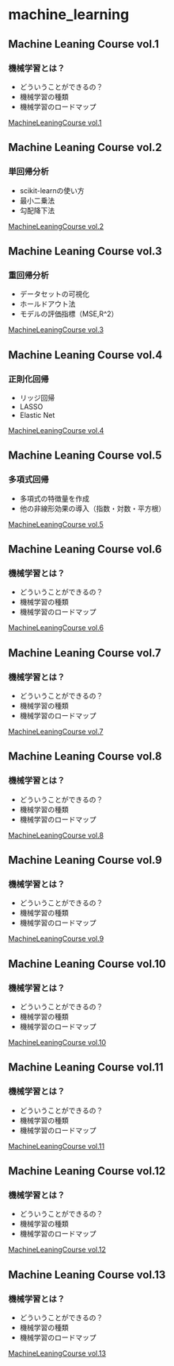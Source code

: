# machine_learning

## Machine Leaning Course vol.1
### 機械学習とは？
- どういうことができるの？
- 機械学習の種類
- 機械学習のロードマップ

[MachineLeaningCourse vol.1](https://github.com/tsuruchan/machine_learning/blob/master/MachineLeaningCourse%20vol.1.ipynb)

## Machine Leaning Course vol.2
### 単回帰分析
- scikit-learnの使い方
- 最小二乗法
- 勾配降下法

[MachineLeaningCourse vol.2](https://github.com/tsuruchan/machine_learning/blob/master/MachineLeaningCourse%20vol.2.ipynb)


## Machine Leaning Course vol.3
### 重回帰分析
- データセットの可視化
- ホールドアウト法
- モデルの評価指標（MSE,R^2）

[MachineLeaningCourse vol.3](https://github.com/tsuruchan/machine_learning/blob/master/MachineLeaningCourse%20vol.3.ipynb)

## Machine Leaning Course vol.4
### 正則化回帰
- リッジ回帰
- LASSO
- Elastic Net

[MachineLeaningCourse vol.4](https://github.com/tsuruchan/machine_learning/blob/master/MachineLeaningCourse%20vol.4.ipynb)

## Machine Leaning Course vol.5
### 多項式回帰
- 多項式の特徴量を作成
- 他の非線形効果の導入（指数・対数・平方根）

[MachineLeaningCourse vol.5](https://github.com/tsuruchan/machine_learning/blob/master/MachineLeaningCourse%20vol.5.ipynb)


## Machine Leaning Course vol.6
### 機械学習とは？
- どういうことができるの？
- 機械学習の種類
- 機械学習のロードマップ

[MachineLeaningCourse vol.6](https://github.com/tsuruchan/machine_learning/blob/master/MachineLeaningCourse%20vol.6.ipynb)


## Machine Leaning Course vol.7
### 機械学習とは？
- どういうことができるの？
- 機械学習の種類
- 機械学習のロードマップ

[MachineLeaningCourse vol.7](https://github.com/tsuruchan/machine_learning/blob/master/MachineLeaningCourse%20vol.7.ipynb)


## Machine Leaning Course vol.8
### 機械学習とは？
- どういうことができるの？
- 機械学習の種類
- 機械学習のロードマップ

[MachineLeaningCourse vol.8](https://github.com/tsuruchan/machine_learning/blob/master/MachineLeaningCourse%20vol.8.ipynb)


## Machine Leaning Course vol.9
### 機械学習とは？
- どういうことができるの？
- 機械学習の種類
- 機械学習のロードマップ

[MachineLeaningCourse vol.9](https://github.com/tsuruchan/machine_learning/blob/master/MachineLeaningCourse%20vol.9.ipynb)


## Machine Leaning Course vol.10
### 機械学習とは？
- どういうことができるの？
- 機械学習の種類
- 機械学習のロードマップ

[MachineLeaningCourse vol.10](https://github.com/tsuruchan/machine_learning/blob/master/MachineLeaningCourse%20vol.10.ipynb)


## Machine Leaning Course vol.11
### 機械学習とは？
- どういうことができるの？
- 機械学習の種類
- 機械学習のロードマップ

[MachineLeaningCourse vol.11](https://github.com/tsuruchan/machine_learning/blob/master/MachineLeaningCourse%20vol.11.ipynb)


## Machine Leaning Course vol.12
### 機械学習とは？
- どういうことができるの？
- 機械学習の種類
- 機械学習のロードマップ

[MachineLeaningCourse vol.12](https://github.com/tsuruchan/machine_learning/blob/master/MachineLeaningCourse%20vol.12.ipynb)


## Machine Leaning Course vol.13
### 機械学習とは？
- どういうことができるの？
- 機械学習の種類
- 機械学習のロードマップ

[MachineLeaningCourse vol.13](https://github.com/tsuruchan/machine_learning/blob/master/MachineLeaningCourse%20vol.13.ipynb)

